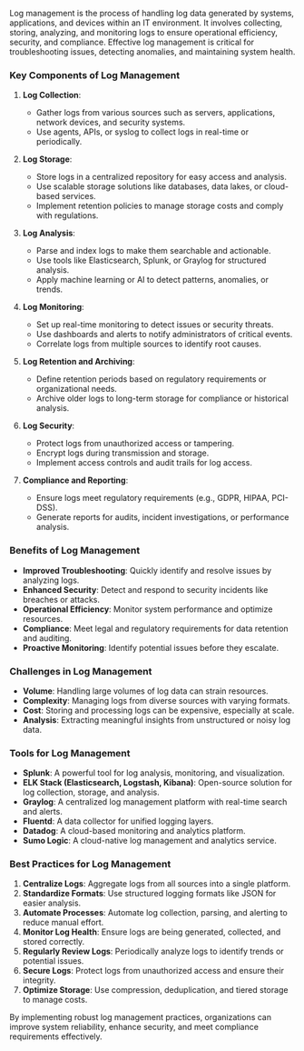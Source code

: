 Log management is the process of handling log data generated by systems, applications, and devices within an IT environment. It involves collecting, storing, analyzing, and monitoring logs to ensure operational efficiency, security, and compliance. Effective log management is critical for troubleshooting issues, detecting anomalies, and maintaining system health.

### Key Components of Log Management

1. **Log Collection**:
   - Gather logs from various sources such as servers, applications, network devices, and security systems.
   - Use agents, APIs, or syslog to collect logs in real-time or periodically.

2. **Log Storage**:
   - Store logs in a centralized repository for easy access and analysis.
   - Use scalable storage solutions like databases, data lakes, or cloud-based services.
   - Implement retention policies to manage storage costs and comply with regulations.

3. **Log Analysis**:
   - Parse and index logs to make them searchable and actionable.
   - Use tools like Elasticsearch, Splunk, or Graylog for structured analysis.
   - Apply machine learning or AI to detect patterns, anomalies, or trends.

4. **Log Monitoring**:
   - Set up real-time monitoring to detect issues or security threats.
   - Use dashboards and alerts to notify administrators of critical events.
   - Correlate logs from multiple sources to identify root causes.

5. **Log Retention and Archiving**:
   - Define retention periods based on regulatory requirements or organizational needs.
   - Archive older logs to long-term storage for compliance or historical analysis.

6. **Log Security**:
   - Protect logs from unauthorized access or tampering.
   - Encrypt logs during transmission and storage.
   - Implement access controls and audit trails for log access.

7. **Compliance and Reporting**:
   - Ensure logs meet regulatory requirements (e.g., GDPR, HIPAA, PCI-DSS).
   - Generate reports for audits, incident investigations, or performance analysis.

### Benefits of Log Management

- **Improved Troubleshooting**: Quickly identify and resolve issues by analyzing logs.
- **Enhanced Security**: Detect and respond to security incidents like breaches or attacks.
- **Operational Efficiency**: Monitor system performance and optimize resources.
- **Compliance**: Meet legal and regulatory requirements for data retention and auditing.
- **Proactive Monitoring**: Identify potential issues before they escalate.

### Challenges in Log Management

- **Volume**: Handling large volumes of log data can strain resources.
- **Complexity**: Managing logs from diverse sources with varying formats.
- **Cost**: Storing and processing logs can be expensive, especially at scale.
- **Analysis**: Extracting meaningful insights from unstructured or noisy log data.

### Tools for Log Management

- **Splunk**: A powerful tool for log analysis, monitoring, and visualization.
- **ELK Stack (Elasticsearch, Logstash, Kibana)**: Open-source solution for log collection, storage, and analysis.
- **Graylog**: A centralized log management platform with real-time search and alerts.
- **Fluentd**: A data collector for unified logging layers.
- **Datadog**: A cloud-based monitoring and analytics platform.
- **Sumo Logic**: A cloud-native log management and analytics service.

### Best Practices for Log Management

1. **Centralize Logs**: Aggregate logs from all sources into a single platform.
2. **Standardize Formats**: Use structured logging formats like JSON for easier analysis.
3. **Automate Processes**: Automate log collection, parsing, and alerting to reduce manual effort.
4. **Monitor Log Health**: Ensure logs are being generated, collected, and stored correctly.
5. **Regularly Review Logs**: Periodically analyze logs to identify trends or potential issues.
6. **Secure Logs**: Protect logs from unauthorized access and ensure their integrity.
7. **Optimize Storage**: Use compression, deduplication, and tiered storage to manage costs.

By implementing robust log management practices, organizations can improve system reliability, enhance security, and meet compliance requirements effectively.
